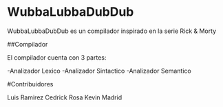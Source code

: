 # WubbaLubbaDubDub

WubbaLubbaDubDub es un compilador inspirado en la serie Rick & Morty

##Compilador

El compilador cuenta con 3 partes:

-Analizador Lexico
-Analizador Sintactico
-Analizador Semantico

#Contribuidores

Luis Ramirez
Cedrick Rosa
Kevin Madrid
